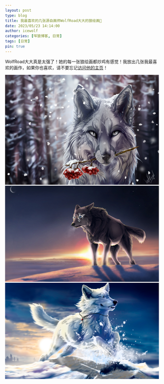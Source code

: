```yaml
---
layout: post
type: blog
title: 我最喜欢的几张源自画师WolfRoad大大的狼绘画🐺
date: 2023/05/23 14:14:00
author: icewolf
categories: [咩狼博客, 日常]
tags: [日常]
pin: true
---
```



WolfRoad大大真是太强了！她的每一张狼绘画都炒鸡有感觉！我放出几张我最喜欢的画作，如果你也喜欢，请不要忘记[访问他的主页](https://www.furaffinity.net/user/wolfsroad/)！

![](assets/img/post/WolfRoad/WolfRoad-0.jpg)
![](assets/img/post/WolfRoad/WolfRoad-1.jpg)
![](assets/img/post/WolfRoad/WolfRoad-2.jpg)
